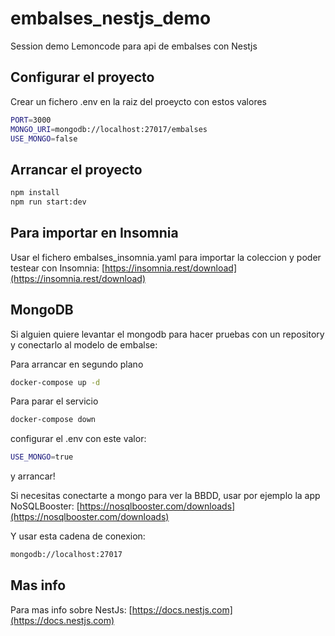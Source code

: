 # embalses_nestjs_demo

Session demo Lemoncode para api de embalses con Nestjs

## Configurar el proyecto

Crear un fichero .env en la raiz del proeycto con estos valores

```bash
PORT=3000
MONGO_URI=mongodb://localhost:27017/embalses
USE_MONGO=false
```

## Arrancar el proyecto

```bash
npm install
npm run start:dev
```

## Para importar en Insomnia

Usar el fichero embalses_insomnia.yaml para importar la coleccion y poder testear con Insomnia: [https://insomnia.rest/download](https://insomnia.rest/download)

## MongoDB

Si alguien quiere levantar el mongodb para hacer pruebas con un repository y conectarlo al modelo de embalse:

Para arrancar en segundo plano

```bash
docker-compose up -d
```

Para parar el servicio

```bash
docker-compose down
```

configurar el .env con este valor:

```bash
USE_MONGO=true
```

y arrancar!

Si necesitas conectarte a mongo para ver la BBDD, usar por ejemplo la app NoSQLBooster: [https://nosqlbooster.com/downloads](https://nosqlbooster.com/downloads)

Y usar esta cadena de conexion:

```bash
mongodb://localhost:27017
```

## Mas info

Para mas info sobre NestJs: [https://docs.nestjs.com](https://docs.nestjs.com)
